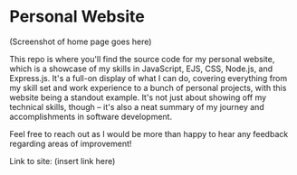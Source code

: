 # Personal Website

(Screenshot of home page goes here)

This repo is where you'll find the source code for my personal website, which is a showcase of my skills in JavaScript, EJS, CSS, Node.js, and Express.js. It's a full-on display of what I can do, covering everything from my skill set and work experience to a bunch of personal projects, with this website being a standout example. It's not just about showing off my technical skills, though – it's also a neat summary of my journey and accomplishments in software development.

Feel free to reach out as I would be more than happy to hear any feedback regarding areas of improvement!

Link to site: (insert link here)
